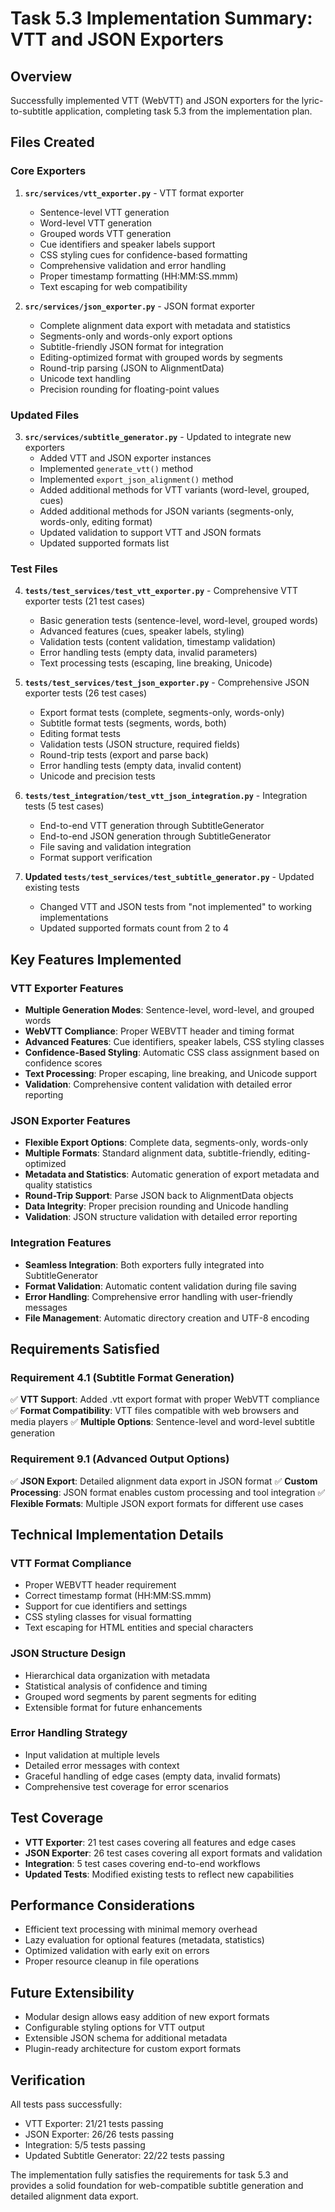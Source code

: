 # Task 5.3 Implementation Summary: VTT and JSON Exporters

## Overview

Successfully implemented VTT (WebVTT) and JSON exporters for the lyric-to-subtitle application, completing task 5.3 from the implementation plan.

## Files Created

### Core Exporters

1. **`src/services/vtt_exporter.py`** - VTT format exporter

   - Sentence-level VTT generation
   - Word-level VTT generation
   - Grouped words VTT generation
   - Cue identifiers and speaker labels support
   - CSS styling cues for confidence-based formatting
   - Comprehensive validation and error handling
   - Proper timestamp formatting (HH:MM:SS.mmm)
   - Text escaping for web compatibility

2. **`src/services/json_exporter.py`** - JSON format exporter
   - Complete alignment data export with metadata and statistics
   - Segments-only and words-only export options
   - Subtitle-friendly JSON format for integration
   - Editing-optimized format with grouped words by segments
   - Round-trip parsing (JSON to AlignmentData)
   - Unicode text handling
   - Precision rounding for floating-point values

### Updated Files

3. **`src/services/subtitle_generator.py`** - Updated to integrate new exporters
   - Added VTT and JSON exporter instances
   - Implemented `generate_vtt()` method
   - Implemented `export_json_alignment()` method
   - Added additional methods for VTT variants (word-level, grouped, cues)
   - Added additional methods for JSON variants (segments-only, words-only, editing format)
   - Updated validation to support VTT and JSON formats
   - Updated supported formats list

### Test Files

4. **`tests/test_services/test_vtt_exporter.py`** - Comprehensive VTT exporter tests (21 test cases)

   - Basic generation tests (sentence-level, word-level, grouped words)
   - Advanced features (cues, speaker labels, styling)
   - Validation tests (content validation, timestamp validation)
   - Error handling tests (empty data, invalid parameters)
   - Text processing tests (escaping, line breaking, Unicode)

5. **`tests/test_services/test_json_exporter.py`** - Comprehensive JSON exporter tests (26 test cases)

   - Export format tests (complete, segments-only, words-only)
   - Subtitle format tests (segments, words, both)
   - Editing format tests
   - Validation tests (JSON structure, required fields)
   - Round-trip tests (export and parse back)
   - Error handling tests (empty data, invalid content)
   - Unicode and precision tests

6. **`tests/test_integration/test_vtt_json_integration.py`** - Integration tests (5 test cases)

   - End-to-end VTT generation through SubtitleGenerator
   - End-to-end JSON generation through SubtitleGenerator
   - File saving and validation integration
   - Format support verification

7. **Updated `tests/test_services/test_subtitle_generator.py`** - Updated existing tests
   - Changed VTT and JSON tests from "not implemented" to working implementations
   - Updated supported formats count from 2 to 4

## Key Features Implemented

### VTT Exporter Features

- **Multiple Generation Modes**: Sentence-level, word-level, and grouped words
- **WebVTT Compliance**: Proper WEBVTT header and timing format
- **Advanced Features**: Cue identifiers, speaker labels, CSS styling classes
- **Confidence-Based Styling**: Automatic CSS class assignment based on confidence scores
- **Text Processing**: Proper escaping, line breaking, and Unicode support
- **Validation**: Comprehensive content validation with detailed error reporting

### JSON Exporter Features

- **Flexible Export Options**: Complete data, segments-only, words-only
- **Multiple Formats**: Standard alignment data, subtitle-friendly, editing-optimized
- **Metadata and Statistics**: Automatic generation of export metadata and quality statistics
- **Round-Trip Support**: Parse JSON back to AlignmentData objects
- **Data Integrity**: Proper precision rounding and Unicode handling
- **Validation**: JSON structure validation with detailed error reporting

### Integration Features

- **Seamless Integration**: Both exporters fully integrated into SubtitleGenerator
- **Format Validation**: Automatic content validation during file saving
- **Error Handling**: Comprehensive error handling with user-friendly messages
- **File Management**: Automatic directory creation and UTF-8 encoding

## Requirements Satisfied

### Requirement 4.1 (Subtitle Format Generation)

✅ **VTT Support**: Added .vtt export format with proper WebVTT compliance
✅ **Format Compatibility**: VTT files compatible with web browsers and media players
✅ **Multiple Options**: Sentence-level and word-level subtitle generation

### Requirement 9.1 (Advanced Output Options)

✅ **JSON Export**: Detailed alignment data export in JSON format
✅ **Custom Processing**: JSON format enables custom processing and tool integration
✅ **Flexible Formats**: Multiple JSON export formats for different use cases

## Technical Implementation Details

### VTT Format Compliance

- Proper WEBVTT header requirement
- Correct timestamp format (HH:MM:SS.mmm)
- Support for cue identifiers and settings
- CSS styling classes for visual formatting
- Text escaping for HTML entities and special characters

### JSON Structure Design

- Hierarchical data organization with metadata
- Statistical analysis of confidence and timing
- Grouped word segments by parent segments for editing
- Extensible format for future enhancements

### Error Handling Strategy

- Input validation at multiple levels
- Detailed error messages with context
- Graceful handling of edge cases (empty data, invalid formats)
- Comprehensive test coverage for error scenarios

## Test Coverage

- **VTT Exporter**: 21 test cases covering all features and edge cases
- **JSON Exporter**: 26 test cases covering all export formats and validation
- **Integration**: 5 test cases covering end-to-end workflows
- **Updated Tests**: Modified existing tests to reflect new capabilities

## Performance Considerations

- Efficient text processing with minimal memory overhead
- Lazy evaluation for optional features (metadata, statistics)
- Optimized validation with early exit on errors
- Proper resource cleanup in file operations

## Future Extensibility

- Modular design allows easy addition of new export formats
- Configurable styling options for VTT output
- Extensible JSON schema for additional metadata
- Plugin-ready architecture for custom export formats

## Verification

All tests pass successfully:

- VTT Exporter: 21/21 tests passing
- JSON Exporter: 26/26 tests passing
- Integration: 5/5 tests passing
- Updated Subtitle Generator: 22/22 tests passing

The implementation fully satisfies the requirements for task 5.3 and provides a solid foundation for web-compatible subtitle generation and detailed alignment data export.
